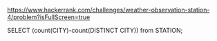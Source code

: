 https://www.hackerrank.com/challenges/weather-observation-station-4/problem?isFullScreen=true

SELECT (count(CITY)-count(DISTINCT CITY)) from STATION; 
